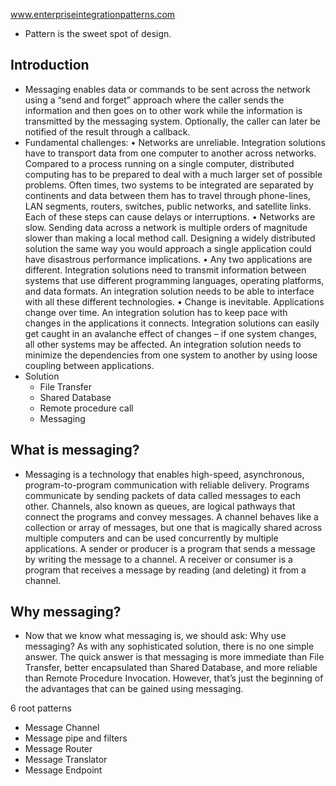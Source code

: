 www.enterpriseintegrationpatterns.com

- Pattern is the sweet spot of design. 

## Introduction
- Messaging enables data or commands to be sent across the network using a “send and forget” approach where the caller sends the information and then goes on to other work while the information is transmitted by the messaging system. Optionally, the caller can later be notified of the result through a callback.
- Fundamental challenges:
    • Networks are unreliable. Integration solutions have to transport data from one computer to another across networks. Compared to a process running on a single computer, distributed computing has to be prepared to deal with a much larger set of possible problems. Often times, two systems to be integrated are separated by continents and data between them has to travel through phone-lines, LAN segments, routers, switches, public networks, and satellite links. Each of these steps can cause delays or interruptions.
    • Networks are slow. Sending data across a network is multiple orders of magnitude slower than making a local method call. Designing a widely distributed solution the same way you would approach a single application could have disastrous performance implications.
    • Any two applications are different. Integration solutions need to transmit information between systems that use different programming languages, operating platforms, and data formats. An integration solution needs to be able to interface with all these different technologies.
    • Change is inevitable. Applications change over time. An integration solution has to keep pace with changes in the applications it connects. Integration solutions can easily get caught in an avalanche effect of changes – if one system changes, all other systems may be affected. An integration solution needs to minimize the dependencies from one system to another by using loose coupling between applications.
- Solution
    - File Transfer
    - Shared Database
    - Remote procedure call
    - Messaging

## What is messaging?
- Messaging is a technology that enables high-speed, asynchronous, program-to-program communication with reliable delivery. Programs communicate by sending packets of data called messages to each other. Channels, also known as queues, are logical pathways that connect the programs and convey messages. A channel behaves like a collection or array of messages, but one that is magically shared across multiple computers and can be used concurrently by multiple applications. A sender or producer is a program that sends a message by writing the message to a channel. A receiver or consumer is a program that receives a message by reading (and deleting) it from a channel.

## Why messaging?
- Now that we know what messaging is, we should ask: Why use messaging? As with any sophisticated solution, there is no one simple answer. The quick answer is that messaging is more immediate than File Transfer, better encapsulated than Shared Database, and more reliable than Remote Procedure Invocation. However, that’s just the beginning of the advantages that can be gained using messaging.

6 root patterns
- Message Channel
- Message pipe and filters
- Message Router
- Message Translator
- Message Endpoint



